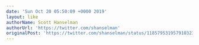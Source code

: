 ```yaml
---
date: 'Sun Oct 20 05:50:09 +0000 2019'
layout: like
authorName: Scott Hanselman
authorUrl: 'https://twitter.com/shanselman'
originalPost: 'https://twitter.com/shanselman/status/1185795319579103232'
---
```

